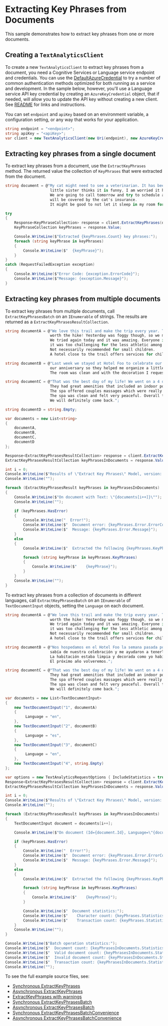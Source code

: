 # Extracting Key Phrases from Documents

This sample demonstrates how to extract key phrases from one or more documents.

## Creating a `TextAnalyticsClient`

To create a new `TextAnalyticsClient` to extract key phrases from a document, you need a Cognitive Services or Language service endpoint and credentials.  You can use the [DefaultAzureCredential][DefaultAzureCredential] to try a number of common authentication methods optimized for both running as a service and development.  In the sample below, however, you'll use a Language service API key credential by creating an `AzureKeyCredential` object, that if needed, will allow you to update the API key without creating a new client. See [README][README] for links and instructions.

You can set `endpoint` and `apiKey` based on an environment variable, a configuration setting, or any way that works for your application.

```C# Snippet:CreateTextAnalyticsClient
string endpoint = "<endpoint>";
string apiKey = "<apiKey>";
var client = new TextAnalyticsClient(new Uri(endpoint), new AzureKeyCredential(apiKey));
```

## Extracting key phrases from a single document

To extract key phrases from a document, use the `ExtractKeyPhrases` method.  The returned value the collection of `KeyPhrases` that were extracted from the document.

```C# Snippet:ExtractKeyPhrases
string document = @"My cat might need to see a veterinarian. It has been sneezing more than normal, and although my 
                    little sister thinks it is funny, I am worried it has the cold that I got last week.
                    We are going to call tomorrow and try to schedule an appointment for this week. Hopefully it
                    will be covered by the cat's insurance.
                    It might be good to not let it sleep in my room for a while.";

try
{
    Response<KeyPhraseCollection> response = client.ExtractKeyPhrases(document);
    KeyPhraseCollection keyPhrases = response.Value;

    Console.WriteLine($"Extracted {keyPhrases.Count} key phrases:");
    foreach (string keyPhrase in keyPhrases)
    {
        Console.WriteLine($"  {keyPhrase}");
    }
}
catch (RequestFailedException exception)
{
    Console.WriteLine($"Error Code: {exception.ErrorCode}");
    Console.WriteLine($"Message: {exception.Message}");
}
```

## Extracting key phrases from multiple documents

To extract key phrases from multiple documents, call `ExtractKeyPhrasesBatch` on an `IEnumerable` of strings.  The results are returned as a `ExtractKeyPhrasesResultCollection`.

```C# Snippet:TextAnalyticsSample3ExtractKeyPhrasesConvenience
string documentA = @"We love this trail and make the trip every year. The views are breathtaking and well
                    worth the hike! Yesterday was foggy though, so we missed the spectacular views.
                    We tried again today and it was amazing. Everyone in my family liked the trail although
                    it was too challenging for the less athletic among us.
                    Not necessarily recommended for small children.
                    A hotel close to the trail offers services for childcare in case you want that.";

string documentB = @"Last week we stayed at Hotel Foo to celebrate our anniversary. The staff knew about
                    our anniversary so they helped me organize a little surprise for my partner.
                    The room was clean and with the decoration I requested. It was perfect!";

string documentC = @"That was the best day of my life! We went on a 4 day trip where we stayed at Hotel Foo.
                    They had great amenities that included an indoor pool, a spa, and a bar.
                    The spa offered couples massages which were really good. 
                    The spa was clean and felt very peaceful. Overall the whole experience was great.
                    We will definitely come back.";

string documentD = string.Empty;

var documents = new List<string>
{
    documentA,
    documentB,
    documentC,
    documentD
};

Response<ExtractKeyPhrasesResultCollection> response = client.ExtractKeyPhrasesBatch(documents);
ExtractKeyPhrasesResultCollection keyPhrasesInDocuments = response.Value;

int i = 0;
Console.WriteLine($"Results of \"Extract Key Phrases\" Model, version: \"{keyPhrasesInDocuments.ModelVersion}\"");
Console.WriteLine("");

foreach (ExtractKeyPhrasesResult keyPhrases in keyPhrasesInDocuments)
{
    Console.WriteLine($"On document with Text: \"{documents[i++]}\"");
    Console.WriteLine("");

    if (keyPhrases.HasError)
    {
        Console.WriteLine("  Error!");
        Console.WriteLine($"  Document error: {keyPhrases.Error.ErrorCode}.");
        Console.WriteLine($"  Message: {keyPhrases.Error.Message}");
    }
    else
    {
        Console.WriteLine($"  Extracted the following {keyPhrases.KeyPhrases.Count()} key phrases:");

        foreach (string keyPhrase in keyPhrases.KeyPhrases)
        {
            Console.WriteLine($"    {keyPhrase}");
        }
    }
    Console.WriteLine("");
}
```

To extract key phrases from a collection of documents in different languages, call `ExtractKeyPhrasesBatch` on an `IEnumerable` of `TextDocumentInput` objects, setting the `Language` on each document.

```C# Snippet:TextAnalyticsSample3ExtractKeyPhrasesBatch
string documentA = @"We love this trail and make the trip every year. The views are breathtaking and well
                    worth the hike! Yesterday was foggy though, so we missed the spectacular views.
                    We tried again today and it was amazing. Everyone in my family liked the trail although
                    it was too challenging for the less athletic among us.
                    Not necessarily recommended for small children.
                    A hotel close to the trail offers services for childcare in case you want that.";

string documentB = @"Nos hospedamos en el Hotel Foo la semana pasada por nuestro aniversario. La gerencia
                    sabía de nuestra celebración y me ayudaron a tenerle una sorpresa a mi pareja.
                    La habitación estaba limpia y decorada como yo había pedido. Una gran experiencia.
                    El próximo año volveremos.";

string documentC = @"That was the best day of my life! We went on a 4 day trip where we stayed at Hotel Foo.
                    They had great amenities that included an indoor pool, a spa, and a bar.
                    The spa offered couples massages which were really good. 
                    The spa was clean and felt very peaceful. Overall the whole experience was great.
                    We will definitely come back.";

var documents = new List<TextDocumentInput>
{
    new TextDocumentInput("1", documentA)
    {
         Language = "en",
    },
    new TextDocumentInput("2", documentB)
    {
         Language = "es",
    },
    new TextDocumentInput("3", documentC)
    {
         Language = "en",
    },
    new TextDocumentInput("4", string.Empty)
};

var options = new TextAnalyticsRequestOptions { IncludeStatistics = true };
Response<ExtractKeyPhrasesResultCollection> response = client.ExtractKeyPhrasesBatch(documents, options);
ExtractKeyPhrasesResultCollection keyPhrasesInDocuments = response.Value;

int i = 0;
Console.WriteLine($"Results of \"Extract Key Phrases\" Model, version: \"{keyPhrasesInDocuments.ModelVersion}\"");
Console.WriteLine("");

foreach (ExtractKeyPhrasesResult keyPhrases in keyPhrasesInDocuments)
{
    TextDocumentInput document = documents[i++];

    Console.WriteLine($"On document (Id={document.Id}, Language=\"{document.Language}\"):");

    if (keyPhrases.HasError)
    {
        Console.WriteLine("  Error!");
        Console.WriteLine($"  Document error: {keyPhrases.Error.ErrorCode}.");
        Console.WriteLine($"  Message: {keyPhrases.Error.Message}");
    }
    else
    {
        Console.WriteLine($"  Extracted the following {keyPhrases.KeyPhrases.Count()} key phrases:");

        foreach (string keyPhrase in keyPhrases.KeyPhrases)
        {
            Console.WriteLine($"    {keyPhrase}");
        }

        Console.WriteLine($"  Document statistics:");
        Console.WriteLine($"    Character count: {keyPhrases.Statistics.CharacterCount}");
        Console.WriteLine($"    Transaction count: {keyPhrases.Statistics.TransactionCount}");
    }
    Console.WriteLine("");
}

Console.WriteLine($"Batch operation statistics:");
Console.WriteLine($"  Document count: {keyPhrasesInDocuments.Statistics.DocumentCount}");
Console.WriteLine($"  Valid document count: {keyPhrasesInDocuments.Statistics.ValidDocumentCount}");
Console.WriteLine($"  Invalid document count: {keyPhrasesInDocuments.Statistics.InvalidDocumentCount}");
Console.WriteLine($"  Transaction count: {keyPhrasesInDocuments.Statistics.TransactionCount}");
Console.WriteLine("");
```

To see the full example source files, see:

* [Synchronous ExtractKeyPhrases](https://github.com/Azure/azure-sdk-for-net/blob/main/sdk/textanalytics/Azure.AI.TextAnalytics/tests/samples/Sample3_ExtractKeyPhrases.cs)
* [Asynchronous ExtractKeyPhrases](https://github.com/Azure/azure-sdk-for-net/blob/main/sdk/textanalytics/Azure.AI.TextAnalytics/tests/samples/Sample3_ExtractKeyPhrasesAsync.cs)
* [ExtractKeyPhrases with warnings](https://github.com/Azure/azure-sdk-for-net/blob/main/sdk/textanalytics/Azure.AI.TextAnalytics/tests/samples/Sample3_ExtractKeyPhrasesWithWarnings.cs)
* [Synchronous ExtractKeyPhrasesBatch](https://github.com/Azure/azure-sdk-for-net/blob/main/sdk/textanalytics/Azure.AI.TextAnalytics/tests/samples/Sample3_ExtractKeyPhrasesBatch.cs)
* [Asynchronous ExtractKeyPhrasesBatch](https://github.com/Azure/azure-sdk-for-net/blob/main/sdk/textanalytics/Azure.AI.TextAnalytics/tests/samples/Sample3_ExtractKeyPhrasesBatchAsync.cs)
* [Synchronous ExtractKeyPhrasesBatchConvenience](https://github.com/Azure/azure-sdk-for-net/blob/main/sdk/textanalytics/Azure.AI.TextAnalytics/tests/samples/Sample3_ExtractKeyPhrasesBatchConvenience.cs)
* [Asynchronous ExtractKeyPhrasesBatchConvenience](https://github.com/Azure/azure-sdk-for-net/blob/main/sdk/textanalytics/Azure.AI.TextAnalytics/tests/samples/Sample3_ExtractKeyPhrasesBatchConvenienceAsync.cs)

[DefaultAzureCredential]: https://github.com/Azure/azure-sdk-for-net/blob/main/sdk/identity/Azure.Identity/README.md
[README]: https://github.com/Azure/azure-sdk-for-net/blob/main/sdk/textanalytics/Azure.AI.TextAnalytics/README.md
